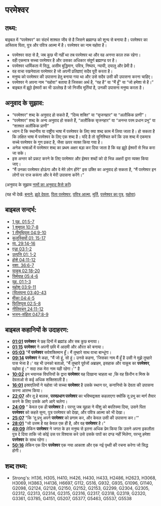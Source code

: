 # परमेश्वर #

## तथ्य: ##

बाइबल में “परमेश्वर” का संदर्भ शाश्वत जीव से है जिसने ब्रह्माण्ड को शून्य से बनाया है। परमेश्वर का अस्तित्व पिता, पुत्र और पवित्र आत्मा में है। परमेश्वर का नाम यहोवा है।

* परमेश्वर सदा से है, जब कुछ भी नहीं था तब परमेश्वर था और वह अनन्त काल तक रहेगा।
* वही एकमात्र सच्चा परमेश्वर है और उसका अधिकार संपूर्ण ब्रह्माण्ड पर है।
* परमेश्वर धार्मिकता में सिद्ध, असीम बुद्धिमान, पवित्र, निष्पाप, न्यायी, दयालु और प्रेमी है।
* वह वाचा रखनेवाला परमेश्वर है जो अपनी प्रतिज्ञाएं सदैव पूरी करता है।
* मनुष्य को परमेश्वर की उपासना हेतु बनाया गया था और उसे सदैव उसी की उपासना करना चाहिए।
* परमेश्वर ने अपना नाम “यहोवा” बताया है जिसका अर्थ है, “वह है” या “मैं हूँ” या “जो हमेशा से है।”
* बाइबल में झूठे ईश्वरों का भी उल्लेख है जो निर्जीव मूर्तियां है, उनकी उपासना मनुष्य करता है।

## अनुवाद के सुझाव: ##

* “परमेश्वर” शब्द के अनुवाद हो सकते हैं, “दिव्य शक्ति” या “सृजनहार” या “अलौकिक प्राणी”।
* “परमेश्वर” शब्द के अन्य अनुवाद हो सकते हैं, “अलौकिक सृजनहार” या “अनन्त परम प्रधान प्रभु” या “शाश्वत अलौकिक प्राणी”
* ध्यान दें कि स्थानीय या राष्ट्रीय भाषा में परमेश्वर के लिए क्या शब्द काम में लिया जाता है। हो सकता है कि लक्षित भाषा में परमेश्वर के लिए एक शब्द है। यदि है तो सुनिश्चित करें कि उस शब्द में एकमात्र सच्चे परमेश्वर के गुण प्रकट है, जैसा ऊपर व्यक्त किया गया है।
* अनेक भाषाओं में परमेश्वर शब्द का प्रथम अक्षर बड़ा कर दिया जाता है कि वह झूठे ईश्वरों से भिन्न करा जा सके। 
* इस अन्तर को प्रकट करने के लिए परमेश्वर और ईश्वर शब्दों को दो भिन्न अक्षरों द्वारा व्यक्त किया जाए।
* “मैं उनका परमेश्वर होऊंगा और वे मेरे लोग होंगे” इस उक्ति का अनुवाद हो सकता है, “मैं परमेश्वर इन लोगों पर राज करूंगा और वे मेरी उपासना करेंगे।”

(अनुवाद के सुझाव [नामों का अनुवाद कैसे करें](rc://hi/ta/man/translate/translate-names))

(यह भी देखें: [बनाने](../other/creation.md), [झूठे देवता](../kt/falsegod.md), [पिता परमेश्वर](../kt/godthefather.md), [पवित्र आत्मा](../kt/holyspirit.md), [मूर्ति](../other/idol.md), [परमेश्वर का पुत्र](../kt/sonofgod.md), [यहोवा](../kt/yahweh.md))

## बाइबल सन्दर्भ: ##

* [1 यूह. 01:5-7](rc://hi/tn/help/1jn/01/05)
* [1 शमूएल 10:7-8](rc://hi/tn/help/1sa/10/07)
* [1 तीमुथियुस 04:9-10](rc://hi/tn/help/1ti/04/09)
* [कुलुस्सियों 01: 15-17](rc://hi/tn/help/col/01/15)
* [व्य. 29:14-16](rc://hi/tn/help/deu/29/14)
* [एज्रा 03:1-2](rc://hi/tn/help/ezr/03/01)
* [उत्पत्ति 01: 1-2](rc://hi/tn/help/gen/01/01)
* [होशे 04:11-12](rc://hi/tn/help/hos/04/11)
* [यशा. 36:6-7](rc://hi/tn/help/isa/36/06)
* [याकूब 02:18-20](rc://hi/tn/help/jas/02/18)
* [यिर्मयाह 05:4-6](rc://hi/tn/help/jer/05/04)
* [यूह. 01:1-3](rc://hi/tn/help/jhn/01/01)
* [यहोशू 03:9-11](rc://hi/tn/help/jos/03/09)
* [[विलापना 03:40-43](rc://hi/tn/help/lam/03/40)
* [मीका 04:4-5](rc://hi/tn/help/mic/04/04)
* [फिलिप्पुस 02:5-8](rc://hi/tn/help/php/02/05)
* [नीतिवचन 24:11-12](rc://hi/tn/help/pro/24/11)
* [भजन-संहिता 047:8-9](rc://hi/tn/help/psa/047/008)

## बाइबल कहानियों के उदाहरण: ##

* __[01:01](rc://hi/tn/help/obs/01/01)__  __परमेश्वर__ ने छह दिनों में ब्रह्मांड और सब कुछ बनाया।
* __[01:15](rc://hi/tn/help/obs/01/15)__  __परमेश्वर__ ने अपनी छवि में आदमी और औरत को बनाया।
* __[05:03](rc://hi/tn/help/obs/05/03)__ "मैं __परमेश्वर__ सर्वशक्तिमान हूँ।   मैं तुम्हारे साथ वाचा बान्धूंगा।
* __[09:14](rc://hi/tn/help/obs/09/14)__ __परमेश्वर__  ने कहा, "मैं जो हूं, सो हूं। उनसे कहना, 'जिसका नाम मैं हूँ है उसी ने मुझे तुम्हारे पास भेजा है।' यह भी उनको बताओ, "मैं तुम्हारे पूर्वजों अब्राहम, इसहाक और याकूब का __परमेश्वर__, यहोवा हूं।" सदा तक मेरा नाम यही रहेगा।'" है
* __[10:02](rc://hi/tn/help/obs/10/02)__ इन  भयानक विपत्तियों के द्वारा __परमेश्वर__ यह दिखाना चाहता था ,कि वह फ़िरौन व मिस्र के  देवताओ से कई अधिक शक्तिशाली है।
* __[16:01](rc://hi/tn/help/obs/16/01)__ इस्राएलियों ने यहोवा जो सच्चा __परमेश्वर__  है उसके स्थान पर, कनानियो के देवता की  उपासना करना आरम्भ किया।
* __[22:07](rc://hi/tn/help/obs/22/07)__ और तू हे बालक, __परमप्रधान परमेश्वर__ का भविष्यद्वक्ता कहलाएगा क्योंकि तू प्रभु का  मार्ग तैयार करने के लिए उसके आगे आगे चलेगा।
* __[24:09](rc://hi/tn/help/obs/24/09)__ ” केवल एक ही __परमेश्वर__ है। परन्तु जब  यूहन्ना ने यीशु को बपतिस्मा दिया, उसने पिता __परमेश्वर__ को कहते सुना, पुत्र परमेश्वर  को देखा, और पवित्र आत्मा को भी देखा।
* __[25:07](rc://hi/tn/help/obs/25/07)__ "कि ‘तू प्रभु अपने __परमेश्वर__ को प्रणाम कर, और केवल उसी की उपासना  कर।’”
* __[28:01](rc://hi/tn/help/obs/28/01)__ "जो उत्तम है वह केवल एक ही है, और वह __परमेश्वर__ है।"
* __[49:09](rc://hi/tn/help/obs/49/09)__ लेकिन __परमेश्वर__ ने जगत के हर मनुष्य से इतना अधिक प्रेम किया कि उसने अपना इकलौता पुत्र दे दिया ताकि जो कोई उस पर विश्वास करे उसे उसके पापों का दण्ड नहीं मिलेगा, परन्तु हमेशा __परमेश्वर__ के साथ रहेगा।
* __[50:16](rc://hi/tn/help/obs/50/16)__  लेकिन एक दिन __परमेश्वर__ एक नया आकाश और एक नई पृथ्वी की रचना करेगा जो सिद्ध होगी।

## शब्द तथ्य: ##

* Strong's: H136, H305, H410, H426, H430, H433, H2486, H2623, H3068, H3069, H3863, H4136, H6697, G112, G516, G932, G935, G1096, G1140, G2098, G2124, G2128, G2150, G2152, G2153, G2299, G2304, G2305, G2312, G2313, G2314, G2315, G2316, G2317, G2318, G2319, G2320, G3361, G3785, G4151, G5207, G5377, G5463, G5537, G5538
